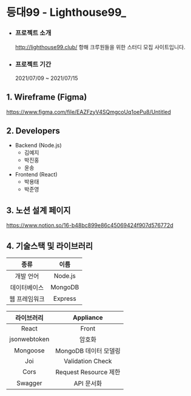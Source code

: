 # 등대99 - Lighthouse99\_

- ### 프로젝트 소개
  http://lighthouse99.club/
  항해 크루원들을 위한 스터디 모집 사이트입니다.

- ### 프로젝트 기간
  2021/07/09 ~ 2021/07/15

## 1. Wireframe (Figma)

https://www.figma.com/file/EAZFzyV4SQmgcoUq1oePu8/Untitled

## 2. Developers

- Backend (Node.js)
  - 김예지
  - 박진홍
  - 윤송
- Frontend (React)
  - 박용태
  - 박준영

## 3. 노션 설계 페이지

https://www.notion.so/16-b48bc899e86c45069424f907d576772d

## 4. 기술스택 및 라이브러리

|     종류      |  이름   |
| :-----------: | :-----: |
|   개발 언어   | Node.js |
| 데이터베이스  | MongoDB |
| 웹 프레임워크 | Express |

|  라이브러리  |       Appliance       |
| :----------: | :-------------------: |
|    React     |         Front         |
| jsonwebtoken |        암호화         |
|   Mongoose   | MongoDB 데이터 모델링 |
|     Joi      |   Validation Check    |
|     Cors     | Request Resource 제한 |
|     Swagger     | API 문서화 |
